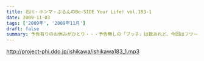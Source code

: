 ```yaml
---
title: 石川・ホンマ・ぶるんのBe-SIDE Your Life! vol.183-1
date: 2009-11-03
tags: ['2009年', '2009年11月']
draft: false
summary: 予告有りのお休みがひとり・・・予告無しの「ブッチ」は数あれど、今回はフツーに病欠が一人でました。お聴きのチミも季節の変わり目には要注意だ！NAMAE
---
```


http://project-phi.ddo.jp/ishikawa/ishikawa183_1.mp3

